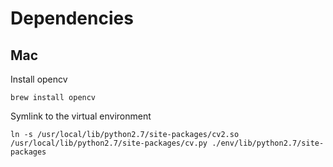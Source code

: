 # Dependencies

## Mac

Install opencv

```
brew install opencv
```

Symlink to the virtual environment

```
ln -s /usr/local/lib/python2.7/site-packages/cv2.so /usr/local/lib/python2.7/site-packages/cv.py ./env/lib/python2.7/site-packages
```
